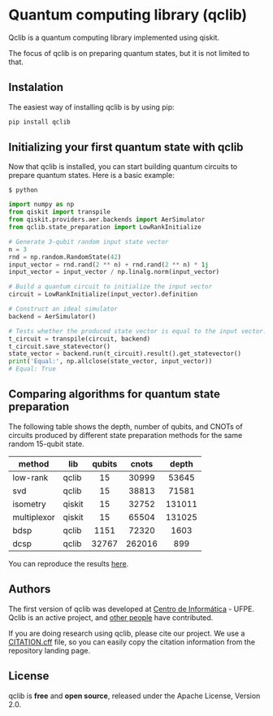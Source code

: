 # Quantum computing library (qclib)
Qclib is a quantum computing library implemented using qiskit.

The focus of qclib is on preparing quantum states, but it is not limited to that.

## Instalation
The easiest way of installing qclib is by using pip:

```python
pip install qclib
``` 

## Initializing your first quantum state with qclib
Now that qclib is installed, you can start building quantum circuits to prepare quantum states. Here is a basic example:

```
$ python
```

```python
import numpy as np
from qiskit import transpile
from qiskit.providers.aer.backends import AerSimulator
from qclib.state_preparation import LowRankInitialize

# Generate 3-qubit random input state vector
n = 3
rnd = np.random.RandomState(42)
input_vector = rnd.rand(2 ** n) + rnd.rand(2 ** n) * 1j
input_vector = input_vector / np.linalg.norm(input_vector)

# Build a quantum circuit to initialize the input vector
circuit = LowRankInitialize(input_vector).definition

# Construct an ideal simulator
backend = AerSimulator()

# Tests whether the produced state vector is equal to the input vector.
t_circuit = transpile(circuit, backend)
t_circuit.save_statevector()
state_vector = backend.run(t_circuit).result().get_statevector()
print('Equal:', np.allclose(state_vector, input_vector))
# Equal: True
```

## Comparing algorithms for quantum state preparation
The following table shows the depth, number of qubits, and CNOTs of circuits produced by different state preparation methods for the same random 15-qubit state.

| method | lib | qubits | cnots | depth |
| --- | --- |:---:|:---:|:---:|
| low-rank | qclib | 15 | 30999 | 53645 |
| svd | qclib | 15 | 38813 | 71581 |
| isometry | qiskit | 15 | 32752 | 131011 |
| multiplexor | qiskit | 15 | 65504 | 131025 |
| bdsp | qclib | 1151 | 72320 | 1603 |
| dcsp | qclib | 32767 | 262016 | 899 |

You can reproduce the results [here](https://github.com/qclib/qclib-papers/blob/main/examples/state_preparation_benchmark.ipynb).

## Authors
The first version of qclib was developed at [Centro de Informática](https://portal.cin.ufpe.br) - UFPE.
Qclib is an active project, and [other people](https://github.com/qclib/qclib/graphs/contributors) have contributed.

If you are doing research using qclib, please cite our project.
We use a [CITATION.cff](https://citation-file-format.github.io/) file, so you can easily copy the citation information from the repository landing page.

## License
qclib is **free** and **open source**, released under the Apache License, Version 2.0.
